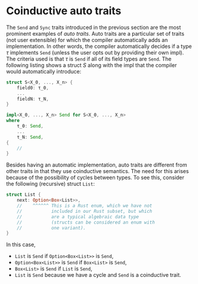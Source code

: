 # Coinductive auto traits

The `Send` and `Sync` traits introduced in the previous section
are the most prominent examples of _auto traits_.
Auto traits are a particular set of traits (not user extensible)
for which the compiler automatically adds an implementation.
In other words, the compiler automatically decides if a type $\tau$ implements `Send`
(unless the user opts out by providing their own impl).
The criteria used is that $\tau$ is `Send` if all of its field types are `Send`.
The following listing shows a struct $S$ along with the impl that the compiler would automatically introduce:

```rust
struct S<X_0, ..., X_n> {
    field0: τ_0,
    ...
    fieldN: τ_N,
}

impl<X_0, ..., X_n> Send for S<X_0, ..., X_n>
where
    τ_0: Send,
    ...
    τ_N: Send,
{
    // 
}
```

Besides having an automatic implementation, auto traits are different from other traits in that they use coinductive semantics.
The need for this arises because of the possibility of cycles between types.
To see this, consider the following (recursive) struct `List`:

```rust
struct List {
    next: Option<Box<List>>,
    //    ^^^^^^ This is a Rust enum, which we have not
    //           included in our Rust subset, but which
    //           are a typical algebraic data type
    //           (structs can be considered an enum with
    //           one variant).
}    
```

In this case,

- `List` is `Send` if `Option<Box<List>>` is `Send`,
- `Option<Box<List>>` is `Send` if `Box<List>` is `Send`,
- `Box<List>` is `Send` if `List` is `Send`,
- `List` is `Send` because we have a cycle and `Send` is a coinductive trait.
